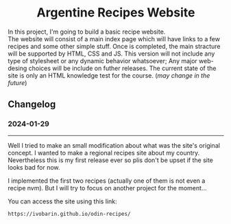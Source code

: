 <h1 align='center'>Argentine Recipes Website</h1>

In this project, I'm going to build a basic recipe website.<br>
The website will consist of a main index page which will have links to a few recipes and some other simple stuff. Once is completed, the main stracture will be supported by HTML, CSS and JS. This version will not include any type of stylesheet or any dynamic behavior whatsoever; Any major web-desing choices will be include on futher releases. The current state of the site is only an HTML knowledge test for the course. (_may change in the future_)

## Changelog

### 2024-01-29
---

Well I tried to make an small modification about what was the site's original concept. I wanted to make a regional recipes site about my country. Nevertheless this is my first release ever so plis don't be upset if the site looks bad for now.

I implemented the first two recipes (actually one of them is not even a recipe nvm). But I will try to focus on another project for the moment...

You can access the site using this link:

    https://ivobarin.github.io/odin-recipes/
